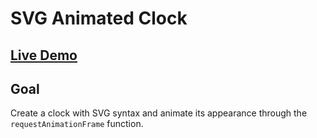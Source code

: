 # SVG Animated Clock

## [Live Demo](https://codepen.io/borntofrappe/full/qGozVM)

## Goal

Create a clock with SVG syntax and animate its appearance through the `requestAnimationFrame` function.